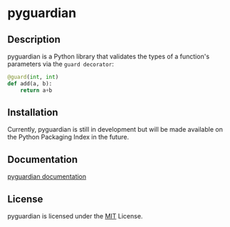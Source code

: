 # pyguardian

## Description
pyguardian is a Python library that validates the types of a function's parameters via the `guard decorator`:
```python
@guard(int, int)
def add(a, b):
    return a+b
```

## Installation
Currently, pyguardian is still in development but will be made available on the Python Packaging Index in the future.

## Documentation
[pyguardian documentation](https://github.com/greysonDEV/pyguardian/blob/master/DOCUMENTATION.md)

## License
pyguardian is licensed under the [MIT](https://github.com/greysonDEV/pyguardian/blob/master/LICENSE) License.